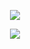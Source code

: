 <div align="center">

![](https://komarev.com/ghpvc/?username=chemIanb&label=BOYS&color=1c784f)

  <p>
    <img src="[https://media1.tenor.com/m/HMR0CBLq6RUAAAAd/byler-one-wheat-mark.gif](https://i.postimg.cc/pLhWTZWH/metalocalypse-charles-offdensen.gif](https://i.postimg.cc/pLhWTZWH/metalocalypse-charles-offdensen.gif)" />
  </p>

</div>
